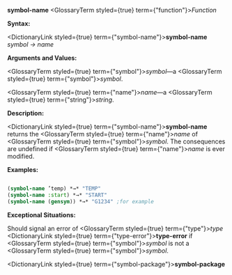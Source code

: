 **symbol-name** <GlossaryTerm styled={true} term={"function"}><i>Function</i></GlossaryTerm> 



**Syntax:** 



<DictionaryLink styled={true} term={"symbol-name"}><b>symbol-name</b></DictionaryLink> *symbol → name* 



**Arguments and Values:** 



<GlossaryTerm styled={true} term={"symbol"}><i>symbol</i></GlossaryTerm>—a <GlossaryTerm styled={true} term={"symbol"}><i>symbol</i></GlossaryTerm>. 



<GlossaryTerm styled={true} term={"name"}><i>name</i></GlossaryTerm>—a <GlossaryTerm styled={true} term={"string"}><i>string</i></GlossaryTerm>. 



**Description:** 



<DictionaryLink styled={true} term={"symbol-name"}><b>symbol-name</b></DictionaryLink> returns the <GlossaryTerm styled={true} term={"name"}><i>name</i></GlossaryTerm> of <GlossaryTerm styled={true} term={"symbol"}><i>symbol</i></GlossaryTerm>. The consequences are undefined if <GlossaryTerm styled={true} term={"name"}><i>name</i></GlossaryTerm> is ever modified. 



**Examples:**
```lisp

(symbol-name ’temp) *→* "TEMP" 
(symbol-name :start) *→* "START" 
(symbol-name (gensym)) *→* "G1234" ;for example 

```
**Exceptional Situations:** 



Should signal an error of <GlossaryTerm styled={true} term={"type"}><i>type</i></GlossaryTerm> <DictionaryLink styled={true} term={"type-error"}><b>type-error</b></DictionaryLink> if <GlossaryTerm styled={true} term={"symbol"}><i>symbol</i></GlossaryTerm> is not a <GlossaryTerm styled={true} term={"symbol"}><i>symbol</i></GlossaryTerm>. 







 



 



<DictionaryLink styled={true} term={"symbol-package"}><b>symbol-package</b></DictionaryLink> 




